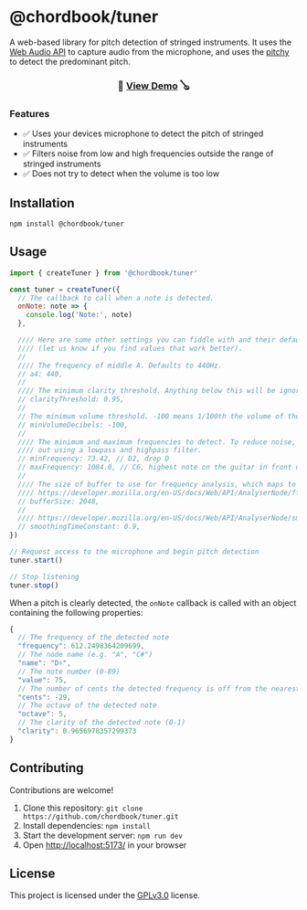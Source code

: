 # @chordbook/tuner

A web-based library for pitch detection of stringed instruments. It uses the [Web Audio API](https://developer.mozilla.org/en-US/docs/Web/API/Web_Audio_API) to capture audio from the microphone, and uses the [pitchy](https://github.com/ianprime0509/pitchy) to detect the predominant pitch.

<h3 align="center">🎸 <a href="https://chordbook.github.io/tuner">View Demo</a> 🪕</h3>

### Features

* ✅ Uses your devices microphone to detect the pitch of stringed instruments
* ✅ Filters noise from low and high frequencies outside the range of stringed instruments
* ✅ Does not try to detect when the volume is too low

## Installation

```console
npm install @chordbook/tuner
```

## Usage

```js
import { createTuner } from '@chordbook/tuner'

const tuner = createTuner({
  // The callback to call when a note is detected.
  onNote: note => {
    console.log('Note:', note)
  },

  //// Here are some other settings you can fiddle with and their default values.
  //// (let us know if you find values that work better).
  //
  //// The frequency of middle A. Defaults to 440Hz.
  // a4: 440,
  //
  //// The minimum clarity threshold. Anything below this will be ignored
  // clarityThreshold: 0.95,
  //
  // The minimum volume threshold. -100 means 1/100th the volume of the loudest sound.
  // minVolumeDecibels: -100,
  //
  //// The minimum and maximum frequencies to detect. To reduce noise, everything else is filtered
  //// out using a lowpass and highpass filter.
  // minFrequency: 73.42, // D2, drop D
  // maxFrequency: 1084.0, // C6, highest note on the guitar in front of me
  //
  //// The size of buffer to use for frequency analysis, which maps to the `fftSize`:
  //// https://developer.mozilla.org/en-US/docs/Web/API/AnalyserNode/fftSize
  // bufferSize: 2048,
  //
  //// https://developer.mozilla.org/en-US/docs/Web/API/AnalyserNode/smoothingTimeConstant
  // smoothingTimeConstant: 0.9,
})

// Request access to the microphone and begin pitch detection
tuner.start()

// Stop listening
tuner.stop()
```

When a pitch is clearly detected, the `onNote` callback is called with an object containing the following properties:

```js
{
  // The frequency of the detected note
  "frequency": 612.2498364209699,
  // The node name (e.g. "A", "C#")
  "name": "D♯",
  // The note number (0-89)
  "value": 75,
  // The number of cents the detected frequency is off from the nearest note
  "cents": -29,
  // The octave of the detected note
  "octave": 5,
  // The clarity of the detected note (0-1)
  "clarity": 0.9656978357299373
}
```

## Contributing

Contributions are welcome!

1. Clone this repository: `git clone https://github.com/chordbook/tuner.git`
2. Install dependencies: `npm install`
3. Start the development server: `npm run dev`
4. Open [http://localhost:5173/](http://localhost:5173/) in your browser

## License

This project is licensed under the [GPLv3.0](./LICENSE) license.
